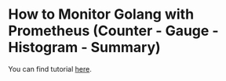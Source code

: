 # How to Monitor Golang with Prometheus (Counter - Gauge - Histogram - Summary)

You can find tutorial [here](https://antonputra.com/monitoring/monitor-golang-with-prometheus/).
